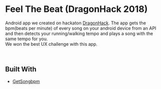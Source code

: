 # Feel The Beat (DragonHack 2018)

Android app we created on hackaton [DragonHack](https://dragonhack.si/). The app gets the bpm(beats per minute) of every song on your android device from an API and then detects your running/walking tempo and plays a song with the same tempo for you.
</br>
We won the best UX challenge with this app.

</br>

## Built With

* [GetSongbpm](https://getsongbpm.com/api)

